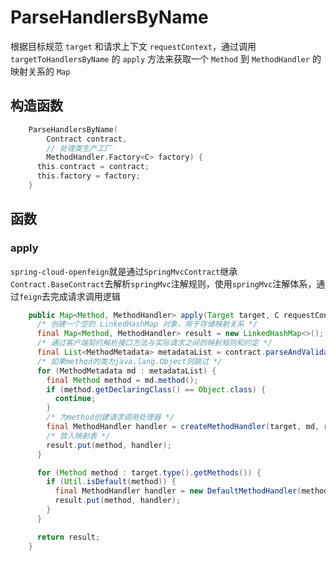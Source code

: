 # ParseHandlersByName

根据目标规范 `target` 和请求上下文 `requestContext`，通过调用 `targetToHandlersByName` 的 `apply` 方法来获取一个 `Method` 到 `MethodHandler` 的映射关系的 `Map`

## 构造函数

```c
    ParseHandlersByName(
        Contract contract,
        // 处理类生产工厂
        MethodHandler.Factory<C> factory) {
      this.contract = contract;
      this.factory = factory;
    }
```

## 函数

### apply

`spring-cloud-openfeign`就是通过`SpringMvcContract`继承`Contract.BaseContract`去解析`springMvc`注解规则，使用`springMvc`注解体系，通过`feign`去完成请求调用逻辑

<VPLink icon="i-carbon-document" title="ParseHandlersByName" url="./ParseHandlersByName"/>

```java
    public Map<Method, MethodHandler> apply(Target target, C requestContext) {
      /* 创建一个空的 LinkedHashMap 对象，用于存储映射关系 */
      final Map<Method, MethodHandler> result = new LinkedHashMap<>();
      /* 通过客户端契约解析接口方法与实际请求之间的映射规则和约定 */
      final List<MethodMetadata> metadataList = contract.parseAndValidateMetadata(target.type());
      /* 如果method的类为java.lang.Object则跳过 */
      for (MethodMetadata md : metadataList) {
        final Method method = md.method();
        if (method.getDeclaringClass() == Object.class) {
          continue;
        }
        /* 为method创建请求调用处理器 */
        final MethodHandler handler = createMethodHandler(target, md, requestContext);
        /* 放入映射表 */
        result.put(method, handler);
      }

      for (Method method : target.type().getMethods()) {
        if (Util.isDefault(method)) {
          final MethodHandler handler = new DefaultMethodHandler(method);
          result.put(method, handler);
        }
      }

      return result;
    }
```

